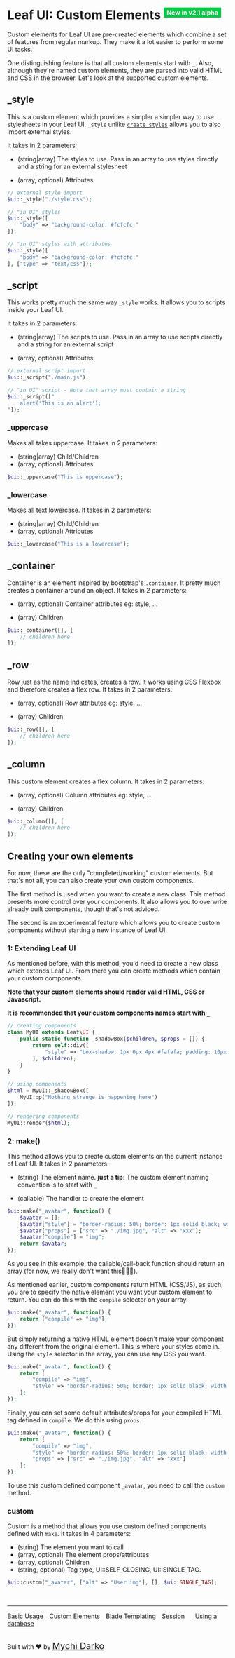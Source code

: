 # Leaf UI: Custom Elements <sup style="background: rgb(11, 200, 70); color: white; padding: 3px 7px; font-size: 14px;">New in v2.1 alpha</sup>

Custom elements for Leaf UI are pre-created elements which combine a set of features from regular markup. They make it a lot easier to perform some UI tasks.

One distinguishing feature is that all custom elements start with `_`. Also, although they're named custom elements, they are parsed into valid HTML and CSS in the browser. Let's look at the supported custom elements.

## _style

This is a custom element which provides a simpler a simpler way to use stylesheets in your Leaf UI. `_style` unlike [`create_styles`](ui/?id=create_styles) allows you to also import external styles.

It takes in 2 parameters:

- (string|array) The styles to use. Pass in an array to use styles directly and a string for an external stylesheet

- (array, optional) Attributes

```php
// external style import
$ui::_style("./style.css");

// "in UI" styles
$ui::_style([
	"body" => "background-color: #fcfcfc;"
]);

// "in UI" styles with attributes
$ui::_style([
	"body" => "background-color: #fcfcfc;"
], ["type" => "text/css"]);
```

## _script

This works pretty much the same way `_style` works. It allows you to scripts inside your Leaf UI.

It takes in 2 parameters:

- (string|array) The scripts to use. Pass in an array to use scripts directly and a string for an external script

- (array, optional) Attributes

```php
// external script import
$ui::_script("./main.js");

// "in UI" script - Note that array must contain a string
$ui::_script(["
	alert('This is an alert');
"]);
```

### _uppercase

Makes all takes uppercase. It takes in 2 parameters:

- (string|array) Child/Children
- (array, optional) Attributes

```php
$ui::_uppercase("This is uppercase");
```

### _lowercase

Makes all text lowercase. It takes in 2 parameters:

- (string|array) Child/Children
- (array, optional) Attributes

```php
$ui::_lowercase("This is a lowercase");
```

## _container

Container is an element inspired by bootstrap's `.container`. It pretty much creates a container around an object. It takes in 2 parameters:

- (array, optional) Container attributes eg: style, ...

- (array) Children

```php
$ui::_container([], [
	// children here
]);
```

## _row

Row just as the name indicates, creates a row. It works using CSS Flexbox and therefore creates a flex row. It takes in 2 parameters:

- (array, optional) Row attributes eg: style, ...

- (array) Children

```php
$ui::_row([], [
	// children here
]);
```

## _column

This custom element creates a flex column. It takes in 2 parameters:

- (array, optional) Column attributes eg: style, ...

- (array) Children

```php
$ui::_column([], [
	// children here
]);
```

## Creating your own elements

For now, these are the only "completed/working" custom elements. But that's not all, you can also create your own custom components.

The first method is used when you want to create a new class. This method presents more control over your components. It also allows you to overwrite already built components, though that's not adviced.

The second is an experimental feature which allows you to create custom components without starting a new instance of Leaf UI.

### 1: Extending Leaf UI

As mentioned before, with this method, you'd need to create a new class which extends Leaf UI. From there you can create methods which contain your custom components.

**Note that your custom elements should render valid HTML, CSS or Javascript.**

**It is recommended that your custom components names start with `_`**

```php
// creating components
class MyUI extends Leaf\UI {
	public static function _shadowBox($children, $props = []) {
		return self::div([
			"style" => "box-shadow: 1px 0px 4px #fafafa; padding: 10px 8px;",
		], $children);
	}
}

// using components
$html = MyUI::_shadowBox([
	MyUI::p("Nothing strange is happening here")
]);

// rendering components
MyUI::render($html);
```

### 2: make()

This method allows you to create custom elements on the current instance of Leaf UI. It takes in 2 parameters:

- (string) The element name. **just a tip:** The custom element naming convention is to start with `_`

- (callable) The handler to create the element

```php
$ui::make("_avatar", function() {
    $avatar = [];
    $avatar["style"] = "border-radius: 50%; border: 1px solid black; width: 50px; height: 50px";
    $avatar["props"] = ["src" => "./img.jpg", "alt" => "xxx"];
    $avatar["compile"] = "img";
    return $avatar;
});
```

As you see in this example, the callable/call-back function should return an array (for now, we really don't want this🤦‍♀️😪).

As mentioned earlier, custom components return HTML (CSS/JS), as such, you are to specify the native element you want your custom element to return. You can do this with the `compile` selector on your array.

```php
$ui::make("_avatar", function() {
    return ["compile" => "img"];
});
```

But simply returning a native HTML element doesn't make your component any different from the original element. This is where your styles come in. Using the `style` selector in the array, you can use any CSS you want.

```php
$ui::make("_avatar", function() {
    return [
		"compile" => "img",
		"style" => "border-radius: 50%; border: 1px solid black; width: 50px; height: 50px"
	];
});
```

Finally, you can set some default attributes/props for your compiled HTML tag defined in `compile`. We do this using `props`.

```php
$ui::make("_avatar", function() {
    return [
		"compile" => "img",
		"style" => "border-radius: 50%; border: 1px solid black; width: 50px; height: 50px",
		"props" => ["src" => "./img.jpg", "alt" => "xxx"]
	];
});
```

To use this custom defined component `_avatar`, you need to call the `custom` method.

### custom

Custom is a method that allows you use custom defined components defined with `make`. It takes in 4 parameters:

- (string) The element you want to call
- (array, optional) The element props/attributes
- (array, optional) Children
- (string, optional) Tag type, UI::SELF_CLOSING, UI::SINGLE_TAG.

```php
$ui::custom("_avatar", ["alt" => "User img"], [], $ui::SINGLE_TAG);
```

<br>
<hr>

<a href="#/ui/basic-usage" style="margin: 0px">Basic Usage</a>
<a href="#/ui/custom-elements" style="margin: 0px 10px;">Custom Elements</a>
<a href="#/2.1-alpha/views/blade" style="margin: 0px; 10px;">Blade Templating</a>
<a href="#/2.1-alpha/http/session" style="margin: 0px 10px;">Session</a>
<a href="#/2.1-alpha/database" style="margin: 0px 10px;">Using a database</a>

<br>
Built with ❤ by <a href="https://mychi.netlify.app" style="font-size: 20px; color: #111;" target="_blank">Mychi Darko</a>